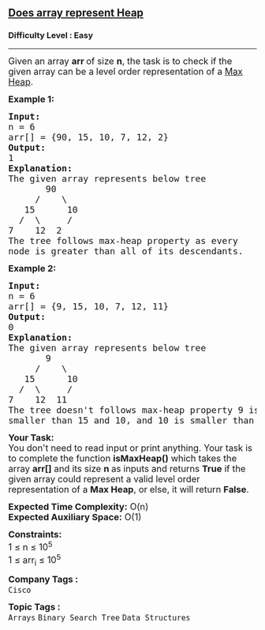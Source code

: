 <h2><a href="https://www.geeksforgeeks.org/problems/does-array-represent-heap4345/1?utm_source=geeksforgeeks&utm_medium=newui_home&utm_campaign=potd">Does array represent Heap</a></h2><h3>Difficulty Level : Easy</h3><hr><div class="problems_problem_content__Xm_eO"><p><span style="font-size: 18px;">Given an array&nbsp;<strong>arr&nbsp;</strong>of size&nbsp;<strong>n</strong>, the task is to check if the given array can be a level order representation of a&nbsp;<a href="https://www.geeksforgeeks.org/difference-between-min-heap-and-max-heap/">Max Heap</a>.</span></p>
<p><span style="font-size: 18px;"><strong>Example 1:</strong></span></p>
<pre><span style="font-size: 18px;"><strong>Input:<br></strong>n = 6<br>arr[] = {90, 15, 10, 7, 12, 2}
<strong>Output: <br></strong>1<br><strong>Explanation:</strong> 
The given array represents below tree
       90
     /    \
   15      10
  /  \     /
7    12  2
The tree follows max-heap property as every
node is greater than all of its descendants.
</span></pre>
<div><span style="font-size: 18px;"><strong>Example 2:</strong></span></div>
<pre><span style="font-size: 18px;"><strong>Input:  <br></strong>n = 6<br>arr[] = {9, 15, 10, 7, 12, 11}
<strong>Output:<br></strong>0
<strong>Explanation:</strong><br>The given array represents below tree
       9
     /    \
   15      10
  /  \     /
7    12  11
The tree doesn't follows max-heap property 9 is
smaller than 15 and 10, and 10 is smaller than 11. </span></pre>
<p><span style="font-size: 18px;"><strong>Your Task:&nbsp;&nbsp;</strong><br>You don't need to read input or print anything. Your task is to complete the function&nbsp;<strong>isMaxHeap()</strong>&nbsp;which takes the array&nbsp;<strong>arr[]</strong>&nbsp;and its size&nbsp;<strong>n</strong><strong>&nbsp;</strong>as inputs and returns&nbsp;<strong>True</strong>&nbsp;if the given array could represent a valid level order representation of a&nbsp;<strong>Max Heap</strong>, or else, it will return&nbsp;<strong>False</strong>.</span></p>
<p><span style="font-size: 18px;"><strong>Expected Time Complexity:</strong>&nbsp;O(n)<br><strong>Expected Auxiliary Space:</strong>&nbsp;O(1)</span></p>
<p><span style="font-size: 18px;"><strong>Constraints:</strong><br>1 ≤ n ≤ 10<sup>5</sup><br>1 ≤ arr<sub>i</sub>&nbsp;≤ 10<sup>5</sup></span></p></div><p><span style=font-size:18px><strong>Company Tags : </strong><br><code>Cisco</code>&nbsp;<br><p><span style=font-size:18px><strong>Topic Tags : </strong><br><code>Arrays</code>&nbsp;<code>Binary Search Tree</code>&nbsp;<code>Data Structures</code>&nbsp;